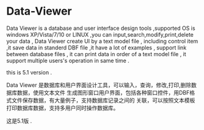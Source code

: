 # Data-Viewer



Data Viewer is a database and user interface design tools ,supported OS is 
windows XP/Vista/7/10 or LINUX ,you can input,search,modify,print,delete your data , 
Data Viewer create UI by a text model file , including control item ,it save data in 
standerd DBF file ,it have a lot of examples , support link between database files , 
it can print data in order of a text model file , it support multiple users's operation 
in same time .

this is 5.1 version .

Data Viewer 是数据库和用户界面设计工具，可以输入，查询，修改,打印,删除数据库数据，使用文本文件
生成图形窗口用户界面，包括各种窗口控件，用DBF格式文件保存数据，有大量例子，支持数据库记录之间的
关联，可以按照文本模板打印数据库数据，支持多用户同时操作数据库。

这是5.1版 .
